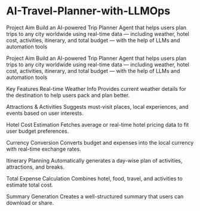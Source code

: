# AI-Travel-Planner-with-LLMOps

Project Aim
Build an AI-powered Trip Planner Agent that helps users plan trips to any city worldwide using real-time data — including weather, hotel cost, activities, itinerary, and total budget — with the help of LLMs and automation tools

Project Aim
Build an AI-powered Trip Planner Agent that helps users plan trips to any city worldwide using real-time data — including weather, hotel cost, activities, itinerary, and total budget — with the help of LLMs and automation tools

Key Features
Real-time Weather Info
Provides current weather details for the destination to help users pack and plan better.

Attractions & Activities
Suggests must-visit places, local experiences, and events based on user interests.

Hotel Cost Estimation
Fetches average or real-time hotel pricing data to fit user budget preferences.

Currency Conversion
Converts budget and expenses into the local currency with real-time exchange rates.

Itinerary Planning
Automatically generates a day-wise plan of activities, attractions, and breaks.

Total Expense Calculation
Combines hotel, food, travel, and activities to estimate total cost.

Summary Generation
Creates a well-structured summary that users can download or share.

